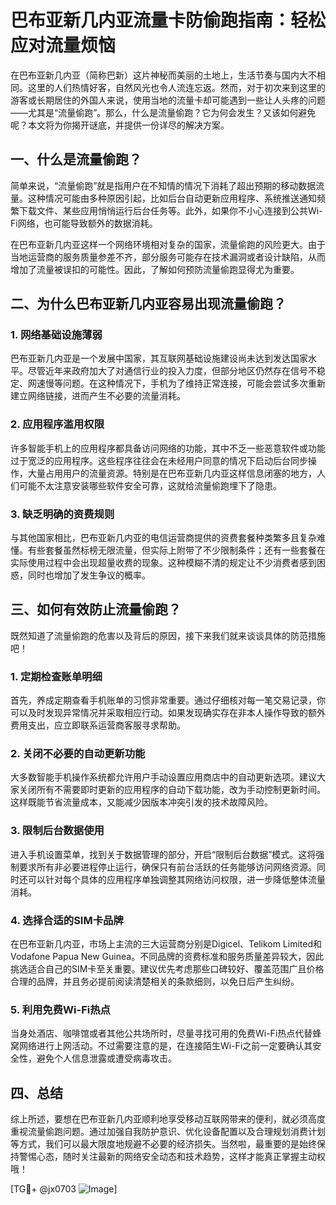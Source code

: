 # 巴布亚新几内亚流量卡防偷跑指南：轻松应对流量烦恼

在巴布亚新几内亚（简称巴新）这片神秘而美丽的土地上，生活节奏与国内大不相同。这里的人们热情好客，自然风光也令人流连忘返。然而，对于初次来到这里的游客或长期居住的外国人来说，使用当地的流量卡却可能遇到一些让人头疼的问题——尤其是“流量偷跑”。那么，什么是流量偷跑？它为何会发生？又该如何避免呢？本文将为你揭开谜底，并提供一份详尽的解决方案。

## 一、什么是流量偷跑？

简单来说，“流量偷跑”就是指用户在不知情的情况下消耗了超出预期的移动数据流量。这种情况可能由多种原因引起，比如后台自动更新应用程序、系统推送通知频繁下载文件、某些应用悄悄运行后台任务等。此外，如果你不小心连接到公共Wi-Fi网络，也可能导致额外的数据消耗。

在巴布亚新几内亚这样一个网络环境相对复杂的国家，流量偷跑的风险更大。由于当地运营商的服务质量参差不齐，部分服务可能存在技术漏洞或者设计缺陷，从而增加了流量被误扣的可能性。因此，了解如何预防流量偷跑显得尤为重要。

## 二、为什么巴布亚新几内亚容易出现流量偷跑？

### 1. **网络基础设施薄弱**
巴布亚新几内亚是一个发展中国家，其互联网基础设施建设尚未达到发达国家水平。尽管近年来政府加大了对通信行业的投入力度，但部分地区仍然存在信号不稳定、网速慢等问题。在这种情况下，手机为了维持正常连接，可能会尝试多次重新建立网络链接，进而产生不必要的流量消耗。

### 2. **应用程序滥用权限**
许多智能手机上的应用程序都具备访问网络的功能，其中不乏一些恶意软件或功能过于宽泛的应用程序。这些程序往往会在未经用户同意的情况下启动后台同步操作，大量占用用户的流量资源。特别是在巴布亚新几内亚这样信息闭塞的地方，人们可能不太注意安装哪些软件安全可靠，这就给流量偷跑埋下了隐患。

### 3. **缺乏明确的资费规则**
与其他国家相比，巴布亚新几内亚的电信运营商提供的资费套餐种类繁多且复杂难懂。有些套餐虽然标榜无限流量，但实际上附带了不少限制条件；还有一些套餐在实际使用过程中会出现超量收费的现象。这种模糊不清的规定让不少消费者感到困惑，同时也增加了发生争议的概率。

## 三、如何有效防止流量偷跑？

既然知道了流量偷跑的危害以及背后的原因，接下来我们就来谈谈具体的防范措施吧！

### 1. **定期检查账单明细**
首先，养成定期查看手机账单的习惯非常重要。通过仔细核对每一笔交易记录，你可以及时发现异常情况并采取相应行动。如果发现确实存在非本人操作导致的额外费用支出，应立即联系运营商客服寻求帮助。

### 2. **关闭不必要的自动更新功能**
大多数智能手机操作系统都允许用户手动设置应用商店中的自动更新选项。建议大家关闭所有不需要即时更新的应用程序的自动下载功能，改为手动控制更新时间。这样既能节省流量成本，又能减少因版本冲突引发的技术故障风险。

### 3. **限制后台数据使用**
进入手机设置菜单，找到关于数据管理的部分，开启“限制后台数据”模式。这将强制要求所有非必要进程停止运行，确保只有前台活跃的任务能够访问网络资源。同时还可以针对每个具体的应用程序单独调整其网络访问权限，进一步降低整体流量消耗。

### 4. **选择合适的SIM卡品牌**
在巴布亚新几内亚，市场上主流的三大运营商分别是Digicel、Telikom Limited和Vodafone Papua New Guinea。不同品牌的资费标准和服务质量差异较大，因此挑选适合自己的SIM卡至关重要。建议优先考虑那些口碑较好、覆盖范围广且价格合理的品牌，并且务必提前阅读清楚相关的条款细则，以免日后产生纠纷。

### 5. **利用免费Wi-Fi热点**
当身处酒店、咖啡馆或者其他公共场所时，尽量寻找可用的免费Wi-Fi热点代替蜂窝网络进行上网活动。不过需要注意的是，在连接陌生Wi-Fi之前一定要确认其安全性，避免个人信息泄露或遭受病毒攻击。

## 四、总结

综上所述，要想在巴布亚新几内亚顺利地享受移动互联网带来的便利，就必须高度重视流量偷跑问题。通过加强自我防护意识、优化设备配置以及合理规划消费计划等方式，我们可以最大限度地规避不必要的经济损失。当然啦，最重要的是始终保持警惕心态，随时关注最新的网络安全动态和技术趋势，这样才能真正掌握主动权哦！

[TG💪+ @jx0703 ![Image](https://github.com/user-attachments/assets/dbca1d08-cadb-493c-b0ec-ad6f7a83f270)]